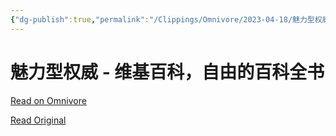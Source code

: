 ```yaml
---
{"dg-publish":true,"permalink":"/Clippings/Omnivore/2023-04-18/魅力型权威 - 维基百科，自由的百科全书/"}
---
```



# 魅力型权威 - 维基百科，自由的百科全书

[Read on Omnivore](https://omnivore.app/me/-187926a9a8f)

[Read Original](https://zh.wikipedia.org/wiki/%E9%AD%85%E5%8A%9B%E5%9E%8B%E6%9D%83%E5%A8%81)
